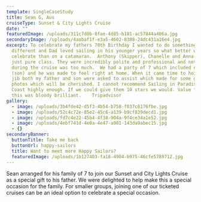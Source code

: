 ```yaml
---
template: SingleCaseStudy
title: Sean G, Aus
cruiseType: Sunset & City Lights Cruise
date: ""
featuredImage: /uploads/311c7d0b-0fae-4d85-b181-ac57844a406a.jpg
secondaryImage: /uploads/4aabaf1f-e3a5-4602-8308-24dc431a16e4.jpg
excerpt: To celebrate my fathers 70th Birthday I wanted to do something
  different and Dad loved sailing in his younger years so what better way to
  celebrate than on a catamaran.  Anthony (Skipper), Chanelle and Anna were were
  just pure class. They were incredibly polite and professional and nothing
  during the cruise was too much.  We had a party of 7 which included one child
  (son) and he was made to feel right at home. When it came time to hoist the
  jib both my father and son were asked to assist which made for some great
  photos which will be cherished. I cannot recommend Sailing in Paradise Gold
  Coast highly enough. If we could give them 10 stars we would. Value for money
  this was bloody brilliant.    Tripadvisor
gallery:
  - image: /uploads/3b4fde42-d5f3-4b54-b758-f037c8176fbe.jpg
  - image: /uploads/52c4c72e-85e2-45c6-a139-b9cf839decd1.jpg
  - image: /uploads/fd7c4e22-45b4-4f38-904a-9f4ce34a1e52.jpg
  - image: /uploads/4ebf741d-4e0a-4e47-a981-143da9abec15.jpg
  - {}
secondaryBanner:
  buttonTitle: Take me back
  buttonUrl: happy-sailors
  title: Want to meet more Happy Sailors?
  featuredImage: /uploads/1b127403-fa18-4904-b975-46cfe5789712.jpg
---
```

Sean arranged for his family of 7 to join our Sunset and City Lights Cruise as a special gift to his father.  We were delighted to help make this a special occasion for the family.  For smaller groups, joining one of our ticketed cruises can be an ideal option to celebrate a special occasion.
